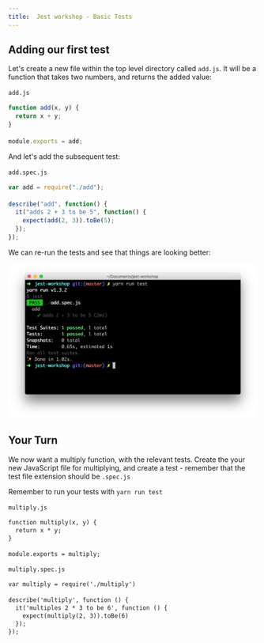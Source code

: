 ```yaml
---
title:  Jest workshop - Basic Tests
---
```


## Adding our first test

Let's create a new file within the top level directory called `add.js`. It will be
a function that takes two numbers, and returns the added value:

`add.js`

```javascript
function add(x, y) {
  return x + y;
}

module.exports = add;
```

And let's add the subsequent test:

`add.spec.js`

```javascript
var add = require("./add");

describe("add", function() {
  it("adds 2 + 3 to be 5", function() {
    expect(add(2, 3)).toBe(5);
  });
});
```

We can re-run the tests and see that things are looking better:

![](./basic-test-running.png "Example of yarn run test showing one passing test")

## Your Turn

We now want a multiply function, with the relevant tests. Create the your new JavaScript file
for multiplying, and create a test - remember that the test file extension should be `.spec.js`

Remember to run your tests with `yarn run test`

`multiply.js`

```spoilers javascript
function multiply(x, y) {
  return x * y;
}

module.exports = multiply;
```

`multiply.spec.js`

```spoilers javascript
var multiply = require('./multiply')

describe('multiply', function () {
  it('multiples 2 * 3 to be 6', function () {
    expect(multiply(2, 3)).toBe(6)
  });
});
```
